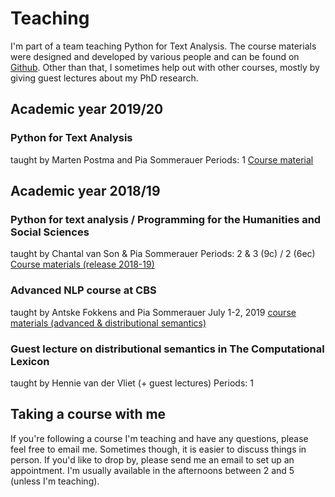 # Teaching

I'm part of a team teaching Python for Text Analysis. The course materials were designed and developed by various people and can be found on [Github](https://github.com/cltl/python-for-text-analysis). Other than that, I sometimes help out with other courses, mostly by giving guest lectures about my PhD research.

## Academic year 2019/20

### Python for Text Analysis
taught by Marten Postma and Pia Sommerauer
Periods: 1
[Course material](https://github.com/cltl/python-for-text-analysis)

## Academic year 2018/19

### Python for text analysis / Programming for the Humanities and Social Sciences
taught by Chantal van Son & Pia Sommerauer
Periods: 2 & 3 (9c) / 2 (6ec)
[Course materials (release 2018-19)](https://github.com/cltl/python-for-text-analysis/releases/tag/2018-2019)

### Advanced NLP course at CBS
taught by Antske Fokkens and Pia Sommerauer
July 1-2, 2019
[course materials (advanced & distributional semantics)](https://github.com/cltl/text-mining-ba/tree/master/lectures)

### Guest lecture on distributional semantics in The Computational Lexicon
taught by Hennie van der Vliet (+ guest lectures)
Periods: 1


## Taking a course with me

If you're following a course I'm teaching and have any questions, please feel free to email me. Sometimes though, it is easier to discuss things in person. If you'd like to drop by, please send me an email to set up an appointment. I'm usually available in the afternoons between 2 and 5 (unless I'm teaching).
